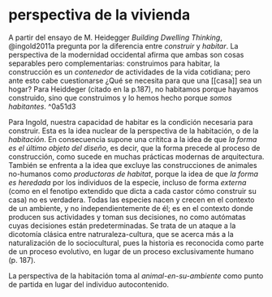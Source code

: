 # perspectiva de la vivienda
A partir del ensayo de M. Heidegger *Building Dwelling Thinking*, @ingold2011a pregunta por la diferencia entre *construir* y *habitar*. La perspectiva de la modernidad occidental afirma que ambas son cosas separables pero complementarias: construimos para habitar, la construcción es un *contenedor* de actividades de la vida cotidiana; pero ante esto cabe cuestionarse ¿Qué se necesita para que una [[casa]] sea un hogar? Para Heiddeger (citado en la p.187), no habitamos porque hayamos construido, sino que construimos y lo hemos hecho porque *somos habitantes*. ^0a51d3

Para Ingold, nuestra capacidad de habitar es la condición necesaria para construir. Esta es la idea nuclear de la perspectiva de la habitación, o de la *habitación*. En consecuencia supone una crítitca a la idea de que *la forma es el último objeto del diseño*, es decir, que la forma precede al proceso de construcción, como sucede en muchas prácticas modernas de arquitectura. También se enfrenta a la idea que excluye las construcciones de animales no-humanos como *productoras de habitat*, porque la idea de que *la forma es heredada* por los individuos de la especie, incluso de forma *externa* (como en el fenotipo extendido que dicta a cada castor cómo construir su casa) no es verdadera. Todas las especies nacen y crecen en el contexto de un ambiente, y no independientemente de él; es en el contexto donde producen sus actividades y toman sus decisiones, no como autómatas cuyas decisiones están predeterminadas. Se trata de un ataque a la dicotomía clásica entre natruraleza-cultura, que se acerca más a la naturalización de lo sociocultural, pues la historia es reconocida como parte de un proceso evolutivo, en lugar de un proceso exclusivamente humano (p. 187).

La perspectiva de la habitación toma al *animal-en-su-ambiente* como punto de partida en lugar del individuo autocontenido.

